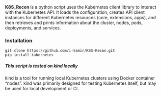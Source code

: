 **K8S_Recon** is a python script uses the Kubernetes client library to interact with the Kubernetes API. It loads the configuration, creates API client instances for different Kubernetes resources (core, extensions, apps), and then retrieves and prints information about the cluster, nodes, pods, deployments, and services.

### Installation
```
git clone https://github.com/i-Samir/K8S-Recon.git
pip install kubernetes
```
##### This script is tested on kind locally
kind is a tool for running local Kubernetes clusters using Docker container “nodes”.
kind was primarily designed for testing Kubernetes itself, but may be used for local development or CI.

